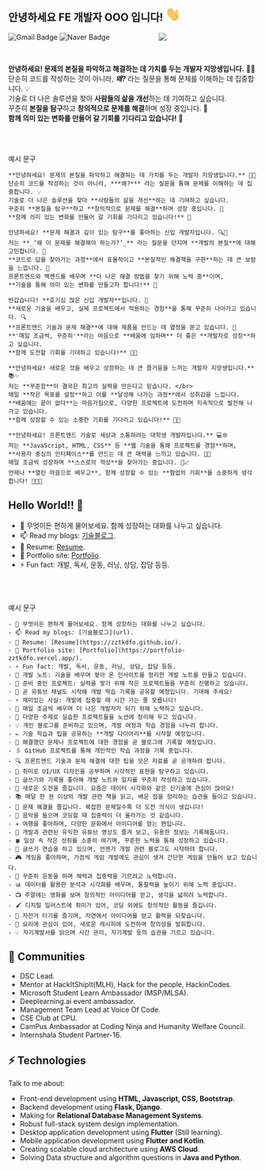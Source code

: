 <h2> 안녕하세요 FE 개발자 OOO 입니다! <img src="https://raw.githubusercontent.com/ABSphreak/ABSphreak/master/gifs/Hi.gif" width="30px"></h2>

<img align='right' src='https://user-images.githubusercontent.com/5713670/87202985-820dcb80-c2b6-11ea-9f56-7ec461c497c3.gif' width='200"'>

![Gmail Badge](https://img.shields.io/badge/-본인주소@gmail.com-c14438?style=flat-square&logo=Gmail&logoColor=white)
![Naver Badge](https://img.shields.io/badge/-본인주소@naver.com-17b75e?style=flat-square&logo=Naver&logoColor=white)

<br />

**안녕하세요! 문제의 본질을 파악하고 해결하는 데 가치를 두는 개발자 지망생입니다.** 🧩✨  
단순히 코드를 작성하는 것이 아니라, ***왜?*** 라는 질문을 통해 문제를 이해하는 데 집중합니다. 💡  
기술로 더 나은 솔루션을 찾아 **사람들의 삶을 개선**하는 데 기여하고 싶습니다.  
꾸준히 **본질을 탐구**하고 **창의적으로 문제를 해결**하며 성장 중입니다. 🌱  
**함께 의미 있는 변화를 만들어 갈 기회를 기다리고 있습니다!** 🚀

<br />
<br />

예시 문구
```
**안녕하세요! 문제의 본질을 파악하고 해결하는 데 가치를 두는 개발자 지망생입니다.** 🧩✨  
단순히 코드를 작성하는 것이 아니라, ***왜?*** 라는 질문을 통해 문제를 이해하는 데 집중합니다. 💡  
기술로 더 나은 솔루션을 찾아 **사람들의 삶을 개선**하는 데 기여하고 싶습니다.  
꾸준히 **본질을 탐구**하고 **창의적으로 문제를 해결**하며 성장 중입니다. 🌱  
**함께 의미 있는 변화를 만들어 갈 기회를 기다리고 있습니다!** 🚀
```

```
안녕하세요! **문제 해결과 깊이 있는 탐구**를 좋아하는 신입 개발자입니다. 🔍💪  
저는 **_‘왜 이 문제를 해결해야 하는가?’_** 라는 질문을 던지며 **개발의 본질**에 대해 고민합니다. 💭  
**코드로 답을 찾아가는 과정**에서 효율적이고 **본질적인 해결책을 구현**하는 데 큰 보람을 느낍니다. 🔧  
프론트엔드와 백엔드를 배우며 **더 나은 해결 방법을 찾기 위해 노력 중**이며,  
**기술을 통해 의미 있는 변화를 만들고자 합니다!** 🌟
```

```
반갑습니다! **호기심 많은 신입 개발자**입니다. 🌱  
**새로운 기술을 배우고, 실제 프로젝트에서 적용하는 경험**을 통해 꾸준히 나아가고 있습니다. 🔍  
**프론트엔드 기술과 문제 해결**에 대해 제품을 만드는 데 열정을 쏟고 있습니다. 💪  
**'매일 조금씩, 꾸준히'**라는 마음으로 **배움에 임하며** 더 좋은 **개발자로 성장**하고 싶습니다.  
**함께 도전할 기회를 기대하고 있습니다!** 🚀🌱
```

```
**안녕하세요! 새로운 것을 배우고 성장하는 데 큰 즐거움을 느끼는 개발자 지망생입니다.** 📚✨  
저는 **꾸준함**이 결국은 최고의 실력을 만든다고 믿습니다. </br>
매일 **작은 목표를 설정**하고 이를 **달성해 나가는 과정**에서 성취감을 느낍니다.  
**배움에는 끝이 없다**는 마음가짐으로, 다양한 프로젝트에 도전하며 지속적으로 발전해 나가고 있습니다.  
**함께 성장할 수 있는 소중한 기회를 기다리고 있습니다!** 🚀🌱
```

```
**안녕하세요! 프론트엔드 기술로 세상과 소통하려는 대학생 개발자입니다.** 💻🌐  
저는 **JavaScript, HTML, CSS** 등 **웹 기술을 통해 프로젝트를 경험**하며,  
**사용자 중심의 인터페이스**를 만드는 데 큰 매력을 느끼고 있습니다. 🎨✨  
매일 조금씩 성장하며 **스스로의 적성**을 찾아가는 중입니다. 🌱📈  
언제나 **열린 마음으로 배우고**, 함께 성장할 수 있는 **협업의 기회**를 소중하게 생각합니다! 🤝💡🚀
```

## Hello World!! 🤔
- 💬 무엇이든 편하게 물어보세요. 함께 성장하는 대화를 나누고 싶습니다.
- 📫 Read my blogs: [기술블로그](url).
- 📑 Resume: [Resume](https://zztkdfo.github.io/).
- 🎯 Portfolio site: [Portfolio](https://portfolio-zztkdfo.vercel.app/).
- ⚡ Fun fact: 개발, 독서, 운동, 러닝, 상담, 잡담 등등.

<br />
<br />

예시 문구
```
- 💬 무엇이든 편하게 물어보세요. 함께 성장하는 대화를 나누고 싶습니다.
- 📫 Read my blogs: [기술블로그](url).
- 📑 Resume: [Resume](https://zztkdfo.github.io/).
- 🎯 Portfolio site: [Portfolio](https://portfolio-zztkdfo.vercel.app/).
- ⚡ Fun fact: 개발, 독서, 운동, 러닝, 상담, 잡담 등등.
- 📝 개발 노트: 기술을 배우며 쌓아 온 인사이트를 정리한 개발 노트를 만들고 있습니다.
- 🚀 준비 중인 프로젝트: 실력을 쌓기 위해 작은 프로젝트들을 꾸준히 진행하고 있습니다.
- 🔔 곧 유튜브 채널도 시작해 개발 학습 기록을 공유할 예정입니다. 기대해 주세요!
- ⚡ 재미있는 사실: 개발에 집중할 때 시간 가는 줄 모릅니다!
- 🌱 매일 조금씩 배우며 더 나은 개발자가 되기 위해 노력하고 있습니다.
- 📂 다양한 주제로 실습한 프로젝트들을 노션에 정리해 두고 있습니다.
- 💡 개인 블로그를 준비하고 있으며, 개발 여정과 학습 경험을 나누려 합니다.
- ✏️ 기술 학습과 팁을 공유하는 **개발 다이어리**를 시작할 예정입니다.
- 🧩 해결했던 문제나 프로젝트에 대한 경험을 곧 블로그에 기록할 예정입니다.
- 🖇️ GitHub 프로젝트를 통해 개인적인 학습 과정을 기록 중입니다.
- 🔍 프론트엔드 기술과 문제 해결에 대한 팁을 모은 자료를 곧 공개하려 합니다.
- 🎨 취미로 UI/UX 디자인을 공부하며 시각적인 표현을 탐구하고 있습니다.
- 📖 글쓰기와 기록을 좋아해 개발 노트와 일지를 꾸준히 작성하고 있습니다.
- 🎲 새로운 도전을 즐깁니다. 요즘은 데이터 시각화와 같은 신기술에 관심이 많아요!
- 📚 매달 한 권 이상의 개발 관련 책을 읽고, 배운 점을 정리하는 습관을 들이고 있습니다.
- 🎯 문제 해결을 즐깁니다. 복잡한 문제일수록 더 도전 의식이 생깁니다!
- 🎼 음악을 들으며 코딩할 때 집중력이 더 올라가는 것 같습니다.
- ✈️ 여행을 좋아하며, 다양한 문화에서 아이디어를 얻는 편입니다.
- 🎥 개발과 관련된 유익한 유튜브 영상도 즐겨 보고, 유용한 정보는 기록해둡니다.
- 🍀 일상 속 작은 성취를 소중히 여기며, 꾸준한 노력을 통해 성장하고 있습니다.
- 📝 글쓰기 연습을 하고 있으며, 언젠가 개발 관련 블로그도 시작하려 합니다.
- 🎮 게임을 좋아하며, 가끔씩 게임 개발에도 관심이 생겨 간단한 게임을 만들어 보고 있습니다.
- 🧘 꾸준히 운동을 하며 체력과 집중력을 기르려고 노력합니다.
- 📊 데이터를 활용한 분석과 시각화를 배우며, 통찰력을 높이기 위해 노력 중입니다.
- 📺 주말에는 영화를 보며 창의적인 아이디어를 얻고, 생각을 넓히려 노력합니다.
- 🖌️ 디지털 일러스트에 취미가 있어, 코딩 외에도 창의적인 활동을 즐깁니다.
- 🚴 자전거 타기를 즐기며, 자연에서 아이디어를 얻고 활력을 되찾습니다.
- 🍜 요리에 관심이 있어, 새로운 레시피에 도전하며 창의성을 발휘합니다.
- 💡 자기계발서를 읽으며 시간 관리, 자기계발 등의 습관을 기르고 있습니다.
```

## 👯 Communities
* DSC Lead.
* Mentor at HackItShipIt(MLH), Hack for the people, HackinCodes.
* Microsoft Student Learn Ambassador (MSP/MLSA).
* Deeplearning.ai event ambassador.
* Management Team Lead at Voice Of Code.
* CSE Club at CPU.
* CamPus Ambassador at Coding Ninja and Humanity Welfare Council.
* Internshala Student Partner-16.
  
## ⚡ Technologies
Talk to me about:
- Front-end development using **HTML, Javascript, CSS, Bootstrap**.
- Backend development using **Flask, Django**.
- Making for **Relational Database Management Systems**.
- Robust full-stack system design implementation.
- Desktop application development using **Flutter** (Still learning).
- Mobile application development using **Flutter and Kotlin**.
- Creating scalable cloud architecture using **AWS Cloud**.
- Solving Data structure and algorithm questions in **Java and Python**.

